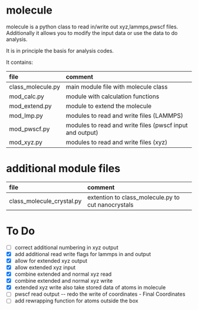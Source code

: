 molecule
=========

molecule is a python class to read in/write out xyz,lammps,pwscf files.  
Additionally it allows you to modify the input data or use the data to
do analysis.  

It is in principle the basis for analysis codes.  
  
It contains:  

file              | comment
:-----------------|:-----------------------------------------
class_molecule.py | main module file with molecule class
mod_calc.py       | module with calculation functions
mod_extend.py	  | module to extend the molecule
mod_lmp.py	      | modules to read and write files (LAMMPS)
mod_pwscf.py	  | modules to read and write files (pwscf input and output)
mod_xyz.py        | modules to read and write files (xyz)

additional module files
=========================

file                      | comment
:-------------------------|:-----------------------------------------
class_molecule_crystal.py | extention to class_molecule.py to cut nanocrystals

To Do
=====
- [ ] correct additional numbering in xyz output
- [X] add additional read write flags for lammps in and output
- [X] allow for extended xyz output
- [X] allow extended xyz input
- [X] combine extended and normal xyz read
- [X] combine extended and normal xyz write
- [X] extended xyz write also take stored data of atoms in molecule
- [ ] pwscf read output -- redo the write of coordinates - Final Coordinates
- [ ] add rewrapping function for atoms outside the box
